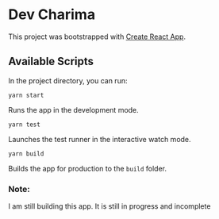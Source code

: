 # Dev Charima

This project was bootstrapped with [Create React App](https://github.com/facebook/create-react-app).

## Available Scripts

In the project directory, you can run:

```
yarn start
```

Runs the app in the development mode.

```
yarn test
```

Launches the test runner in the interactive watch mode.

```
yarn build
```

Builds the app for production to the `build` folder.

### Note:

I am still building this app. It is still in progress and incomplete
